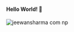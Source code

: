 #### Hello World! 👋
![jeewansharma com np](https://github.com/Jeewan-Sharma/Jeewan-Sharma/assets/50805104/8b15ef73-3ead-45ed-ac27-cf077c8f0592)
